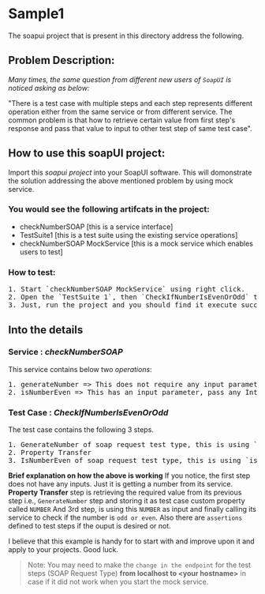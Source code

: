 # Sample1
The soapui project that is present in this directory address the following.

## Problem Description:

_Many times, the same question from different new users of `SoapUI` is noticed asking as below:_

"There is a test case with multiple steps and each step represents different operation either from the same service or from different service. The common problem is that how to retrieve certain value from first step's response and pass that value to input to other test step of same test case". 

## How to use this soapUI project:

Import this _soapui project_ into your SoapUI software. This will domonstrate the solution addressing the above mentioned problem by using mock service. 

### You would see the following artifcats in the project:
- checkNumberSOAP [this is a service interface]
- TestSuite1 [this is a test suite using the existing service operations]
- checkNumberSOAP MockService [this is a mock service which enables users to test]

### How to test:
<pre>
1. Start `checkNumberSOAP MockService` using right click.
2. Open the `TestSuite 1`, then `CheckIfNumberIsEvenOrOdd` test case.
3. Just, run the project and you should find it execute successfully.
</pre>

## Into the details

### Service : _checkNumberSOAP_
This service contains below two _operations_:
<pre>
1. generateNumber => This does not require any input parameters. It will just return an Integers in the response.
2. isNumberEven => This has an input parameter, pass any Integer and user will recieve a response saying whether that is an even or an odd numer.
</pre>
### Test Case : _CheckIfNumberIsEvenOrOdd_
The test case contains the following 3 steps.
<pre>
1. GenerateNumber of soap request test type, this is using `generateNumber` operation.
2. Property Transfer
3. IsNumberEven of soap request test type, this is using `isNumberEven` operation.
</pre>
**Brief explanation on how the above is working**
If you notice, the first step does not have any inputs. Just it is getting a number from its service. 
**Property Transfer** step is retrieving the required value from its previous step i.e., `GenerateNumber` step and storing it as test case custom property called `NUMBER`
And 3rd step, is using this `NUMBER` as input and finally calling its service to check if the number is `odd or even`.
Also there are `assertions` defined to test steps if the ouput is desired or not.

I believe that this example is handy for to start with and improve upon it and apply to your projects. Good luck.

>Note: You may need to make the `change in the endpoint` for the test steps (SOAP Request Type) **from localhost to \<your hostname\>** in case if it did not work when you start the mock service.
